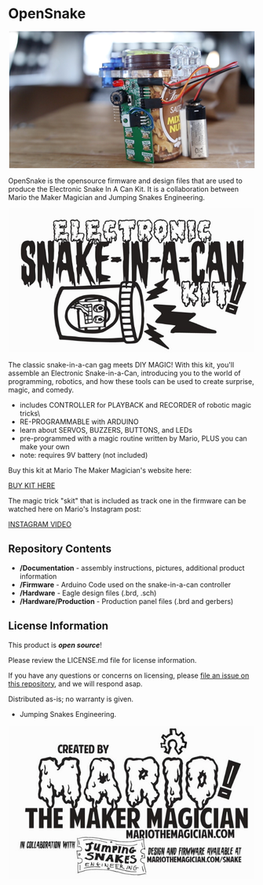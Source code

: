 OpenSnake
========================================

<p align="center">
  <img width="500" height="279" src="https://raw.githubusercontent.com/lewispg228/OpenSnake/master/Documents/assembled_kit.jpg">
</p>


OpenSnake is the opensource firmware and design files that are used to produce the Electronic Snake In A Can Kit. It is a collaboration between Mario the Maker Magician and Jumping Snakes Engineering.



<p align="center">
  <img width="500" height="293" src="https://raw.githubusercontent.com/lewispg228/OpenSnake/master/Documents/Snake_in_a_can_design_for_readme.jpg">
</p>



The classic snake-in-a-can gag meets DIY MAGIC! With this kit, you'll assemble an Electronic Snake-in-a-Can, introducing you to the world of programming, robotics, and how these tools can be used to create surprise, magic, and comedy.

* includes CONTROLLER for PLAYBACK and RECORDER of robotic magic tricks\
* RE-PROGRAMMABLE with ARDUINO
* learn about SERVOS, BUZZERS, BUTTONS, and LEDs
* pre-programmed with a magic routine written by Mario, PLUS you can make your own
* note: requires 9V battery (not included)

Buy this kit at Mario The Maker Magician's website here:

[BUY KIT HERE](https://www.mariothemagician.com/product-page/electronic-snake-in-a-can-kit)


The magic trick "skit" that is included as track one in the firmware can be watched here on Mario's Instagram post:

[INSTAGRAM VIDEO](https://www.instagram.com/tv/CCRtKZynAKZ/)

Repository Contents
-------------------

* **/Documentation** - assembly instructions, pictures, additional product information
* **/Firmware** - Arduino Code used on the snake-in-a-can controller
* **/Hardware** - Eagle design files (.brd, .sch)
* **/Hardware/Production** - Production panel files (.brd and gerbers)

License Information
-------------------

This product is _**open source**_! 

Please review the LICENSE.md file for license information. 

If you have any questions or concerns on licensing, please [file an issue on this repository](https://github.com/lewispg228/OpenSnake/issues), and we will respond asap.

Distributed as-is; no warranty is given.

- Jumping Snakes Engineering.

_<COLLABORATION CREDIT>_
  
<p align="center">
  <img width="500" height="313" src="https://raw.githubusercontent.com/lewispg228/OpenSnake/master/Documents/Created_by_for_readme.jpg">
</p>
  
